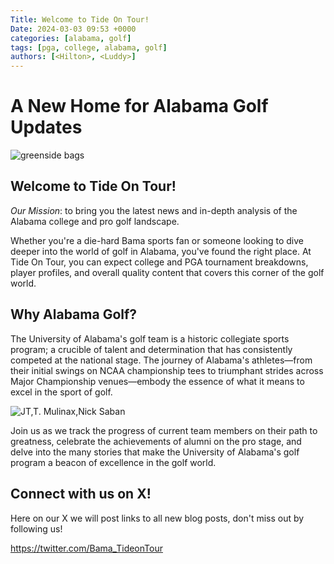 ```yaml
---
Title: Welcome to Tide On Tour!
Date: 2024-03-03 09:53 +0000
categories: [alabama, golf]
tags: [pga, college, alabama, golf]
authors: [<Hilton>, <Luddy>] 
---
```


# A New Home for Alabama Golf Updates
![greenside bags](https://i.ibb.co/s3JdNbZ/golfbags.jpg "greenside photo")

## Welcome to Tide On Tour!

_Our Mission_: to bring you the latest news and in-depth analysis of the Alabama college and pro golf landscape.

Whether you're a die-hard Bama sports fan or someone looking to dive deeper into the world of golf in Alabama, you've found the right place. At Tide On Tour, you can expect college and PGA tournament breakdowns, player profiles, and overall quality content that covers this corner of the golf world.

## Why Alabama Golf?
The University of Alabama's golf team is a historic collegiate sports program; a crucible of talent and determination that has consistently competed at the national stage. The journey of Alabama's athletes—from their initial swings on NCAA championship tees to triumphant strides across Major Championship venues—embody the essence of what it means to excel in the sport of golf.

![JT,T. Mulinax,Nick Saban](https://i.ibb.co/xC1xHkS/Screenshot-2024-03-04-at-12-44-01-AM.png "JT Mullinax & Nick Saban")

Join us as we track the progress of current team members on their path to greatness, celebrate the achievements of alumni on the pro stage, and delve into the many stories that make the University of Alabama's golf program a beacon of excellence in the golf world.

## Connect with us on X!
Here on our X we will post links to all new blog posts, don't miss out by following us!

<https://twitter.com/Bama_TideonTour>
